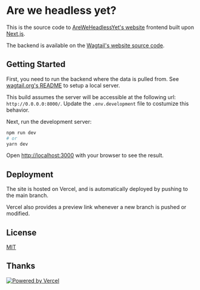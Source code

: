 # Are we headless yet?

This is the source code to [AreWeHeadlessYet's website](https://areweheadlessyet.wagtail.org) frontend built upon [Next.js](https://nextjs.org/).

The backend is available on the [Wagtail's website source code](https://github.com/wagtail/wagtail.org/tree/main/wagtailio/areweheadlessyet).

## Getting Started

First, you need to run the backend where the data is pulled from. See [wagtail.org's README](https://github.com/wagtail/wagtail.org) to setup a local server.

This build assumes the server will be accessible at the following url: `http://0.0.0.0:8000/`. Update the `.env.development` file to costumize this behavior.

Next, run the development server:

```bash
npm run dev
# or
yarn dev
```

Open [http://localhost:3000](http://localhost:3000) with your browser to see the result.

## Deployment

The site is hosted on Vercel, and is automatically deployed by pushing to the main branch.

Vercel also provides a preview link whenever a new branch is pushed or modified.

## License

[MIT](https://github.com/wagtail/areweheadlessyet/blob/main/LICENSE)

## Thanks

[![Powered by Vercel](https://raw.githubusercontent.com/wagtail/areweheadlessyet/main/.github/powered-by-vercel.svg?sanitize=true)](https://vercel.com/?utm_source=wagtail&utm_campaign=oss)
